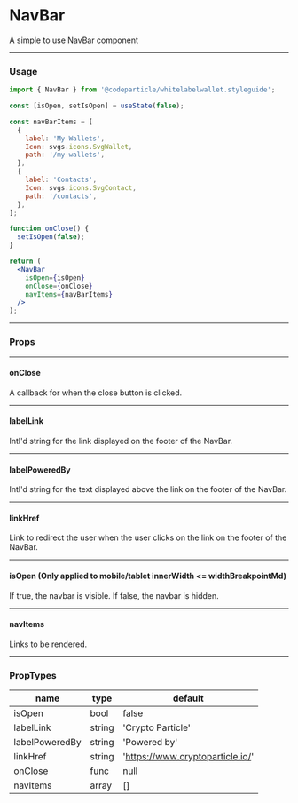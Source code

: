 # NavBar

A simple to use NavBar component

----
### Usage

```jsx
import { NavBar } from '@codeparticle/whitelabelwallet.styleguide';

const [isOpen, setIsOpen] = useState(false);

const navBarItems = [
  {
    label: 'My Wallets',
    Icon: svgs.icons.SvgWallet,
    path: '/my-wallets',
  },
  {
    label: 'Contacts',
    Icon: svgs.icons.SvgContact,
    path: '/contacts',
  },
];

function onClose() {
  setIsOpen(false);
}

return (
  <NavBar
    isOpen={isOpen}
    onClose={onClose}
    navItems={navBarItems}
  />
);
```

----
### Props

----
#### onClose

A callback for when the close button is clicked.

----
#### labelLink

Intl'd string for the link displayed on the footer of the NavBar.

----
#### labelPoweredBy

Intl'd string for the text displayed above the link on the footer of the NavBar.

----
#### linkHref

Link to redirect the user when the user clicks on the link on the footer of the NavBar.

----
#### isOpen (Only applied to mobile/tablet innerWidth <= widthBreakpointMd)

If true, the navbar is visible. If false, the navbar is hidden.

----
#### navItems

Links to be rendered.

----
### PropTypes

| name | type | default |
| ---- | ---- | ------- |
| isOpen | bool | false |
| labelLink | string | 'Crypto Particle' |
| labelPoweredBy | string | 'Powered by' |
| linkHref | string | 'https://www.cryptoparticle.io/' |
| onClose | func | null |
| navItems | array | [] |
